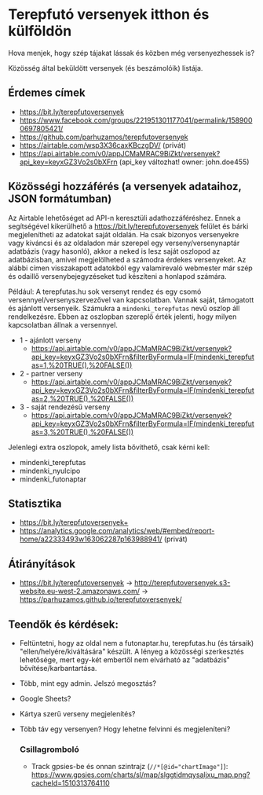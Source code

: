 # Terepfutó versenyek itthon és külföldön

Hova menjek, hogy szép tájakat lássak és közben még versenyezhessek is?

Közösség által beküldött versenyek (és beszámolóik) listája.

## Érdemes címek

* https://bit.ly/terepfutoversenyek
* https://www.facebook.com/groups/221951301177041/permalink/1589000697805421/
* https://github.com/parhuzamos/terepfutoversenyek
* https://airtable.com/wsp3X36caxKBczgDV/ (privát)
* https://api.airtable.com/v0/appJCMaMRAC9BiZkt/versenyek?api_key=keyxGZ3Vo2s0bXFrn (api_key változhat! owner: john.doe455)

## Közösségi hozzáférés (a versenyek adataihoz, JSON formátumban)

Az Airtable lehetőséget ad API-n keresztüli adathozzáféréshez. Ennek a segítségével kikerülhető 
    a https://bit.ly/terepfutoversenyek felület 
    és bárki megjelenítheti az adatokat saját oldalán. Ha csak bizonyos versenyekre vagy kiváncsi és az oldaladon már szerepel
    egy verseny/versenynaptár adatbázis (vagy hasonló), akkor a neked is lesz saját oszlopod az adatbázisban, 
    amivel megjelölheted a számodra érdekes versenyeket. Az alábbi címen visszakapott adatokból egy valamirevaló webmester
    már szép és odaillő versenybejegyzéseket tud készíteni a honlapod számára.

Például: A terepfutas.hu sok versenyt rendez és egy csomó versennyel/versenyszervezővel van kapcsolatban. Vannak saját, 
    támogatott és ajánlott versenyeik. Számukra a `mindenki_terepfutas` nevű oszlop áll rendelkezésre. Ebben az oszlopban
    szereplő érték jelenti, hogy milyen kapcsolatban állnak a versennyel.
    
* 1 - ajánlott verseny 
    * https://api.airtable.com/v0/appJCMaMRAC9BiZkt/versenyek?api_key=keyxGZ3Vo2s0bXFrn&filterByFormula=IF(mindenki_terepfutas=1,%20TRUE(),%20FALSE())
* 2 - partner verseny 
    * https://api.airtable.com/v0/appJCMaMRAC9BiZkt/versenyek?api_key=keyxGZ3Vo2s0bXFrn&filterByFormula=IF(mindenki_terepfutas=2,%20TRUE(),%20FALSE())
* 3 - saját rendezésű verseny 
    * https://api.airtable.com/v0/appJCMaMRAC9BiZkt/versenyek?api_key=keyxGZ3Vo2s0bXFrn&filterByFormula=IF(mindenki_terepfutas=3,%20TRUE(),%20FALSE())

Jelenlegi extra oszlopok, amely lista bővíthető, csak kérni kell:

* mindenki_terepfutas
* mindenki_nyulcipo
* mindenki_futonaptar

## Statisztika

* https://bit.ly/terepfutoversenyek+
* https://analytics.google.com/analytics/web/#embed/report-home/a22333493w163062287p163988941/ (privát)

## Átirányítások

* https://bit.ly/terepfutoversenyek -> http://terepfutoversenyek.s3-website.eu-west-2.amazonaws.com/ -> https://parhuzamos.github.io/terepfutoversenyek/


## Teendők és kérdések:
* Feltüntetni, hogy az oldal nem a futonaptar.hu, terepfutas.hu (és társaik) "ellen/helyére/kiváltására" készült. A lényeg a közösségi szerkesztés lehetősége, mert egy-két embertől nem elvárható az "adatbázis" bővítése/karbantartása.
* Több, mint egy admin. Jelszó megosztás?
* Google Sheets? 
* Kártya szerű verseny megjelenítés?
* Több táv egy versenyen? Hogy lehetne felvinni és megjeleníteni?

    ### Csillagromboló
    
    * Track gpsies-be és onnan szintrajz (```//*[@id="chartImage"]```): https://www.gpsies.com/charts/sl/map/slggtidmqysaljxu_map.png?cacheId=1510313764110
    